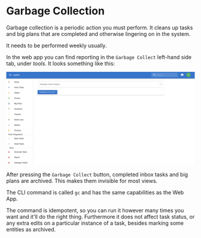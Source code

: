 # Garbage Collection

Garbage collection is a periodic action you must perform. It cleans up tasks and big plans that are
completed and otherwise lingering on in the system.

It needs to be performed weekly usually.

In the web app you can find reporting in the `Garbage Collect` left-hand side tab, under _tools_. It looks
something like this:

![Gen](../assets/gc.png)

After pressing the `Garbage Collect` button, completed inbox tasks and big plans are archived. This makes
them invisible for most views.

The CLI command is called `gc` and has the same capabilities as the Web App.

The command is idempotent, so you can run it however many times you want and it'll do the right thing.
Furthermore it does not affect task status, or any extra edits on a particular instance of a task, besides
marking some entities as archived.
